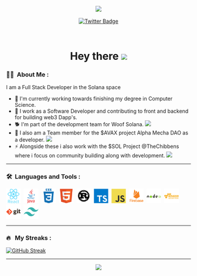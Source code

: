 




<p align="center"><img src="https://cdn.discordapp.com/attachments/959598642837200946/962667122637541426/GOATGOAED.gif" width="150"/>
<p align="center">
<a href="https://twitter.com/goatgodgav">  <img src="https://img.shields.io/badge/Twitter-blue?style=for-the-badge&logo=twitter&logoColor=white" alt="Twitter Badge"/></a>
</p>
<p align="center"><img src="https://komarev.com/ghpvc/?username=GoatGodGav&style=flat-square&color=blue" alt=""></p>

<h1 align="center">Hey there <img src="https://media.giphy.com/media/hvRJCLFzcasrR4ia7z/giphy.gif" width="30px"></h1>

### :man_technologist: &nbsp;About Me :

I am a Full Stack Developer in the Solana space

- 🍎 I'm currently working towards finishing my degree in Computer Science.
- 🔭 I work as a Software Developer and contributing to front and backend for building web3 Dapp's.
- 🐕 I'm part of the development team for Woof Solana. 
<a href="https://twitter.com/WoofSolana">  <img src="https://img.shields.io/twitter/follow/woofsolana?style=social"></a>
- 🤖 I also am a Team member for the $AVAX project Alpha Mecha DAO as a developer. 
<a href="https://twitter.com/AlphaMechaDAO">  <img src="https://img.shields.io/twitter/follow/AlphaMechaDAO?style=social"></a>
- ⚡ Alongside these i also work with the $SOL Project @TheChibbens where i focus on community building along with development. 
<a href="https://twitter.com/TheChibbens">  <img src="https://img.shields.io/twitter/follow/TheChibbens?style=social"></a>

---


### 🛠 &nbsp;Languages and Tools :

<p>
<img src="https://github.com/devicons/devicon/blob/master/icons/react/react-original-wordmark.svg" title="React" alt="React" width="40" height="40"/>&nbsp;
<img src="https://github.com/devicons/devicon/blob/master/icons/java/java-original-wordmark.svg" title="Java" alt="Java" width="40" height="40"/>&nbsp;
<img src="https://github.com/devicons/devicon/blob/master/icons/css3/css3-plain-wordmark.svg"  title="CSS3" alt="CSS" width="40" height="40"/>&nbsp;
<img src="https://github.com/devicons/devicon/blob/master/icons/html5/html5-original.svg" title="HTML5" alt="HTML" width="40" height="40"/>&nbsp;
<img src="https://github.com/devicons/devicon/blob/master/icons/rust/rust-plain.svg" title="Rust" alt="Rust" width="40" height="40"/>&nbsp;
<img src="https://github.com/devicons/devicon/blob/master/icons/typescript/typescript-original.svg" title="Typescript" alt="Typrscript" width="40" height="40"/>&nbsp;
<img src="https://github.com/devicons/devicon/blob/master/icons/javascript/javascript-original.svg" title="JavaScript" alt="JavaScript" width="40" height="40"/>&nbsp;
<img src="https://github.com/devicons/devicon/blob/master/icons/firebase/firebase-plain-wordmark.svg" title="Firebase" alt="Firebase" width="40" height="40"/>&nbsp;
<img src="https://github.com/devicons/devicon/blob/master/icons/nodejs/nodejs-original-wordmark.svg" title="NodeJS" alt="NodeJS" width="40" height="40"/>&nbsp;
<img src="https://github.com/devicons/devicon/blob/master/icons/amazonwebservices/amazonwebservices-plain-wordmark.svg" title="AWS" alt="AWS" width="40" height="40"/>&nbsp;
<img src="https://github.com/devicons/devicon/blob/master/icons/git/git-original-wordmark.svg" title="Git" alt="Git" width="40" height="40"/>&nbsp;
<img src="https://github.com/devicons/devicon/blob/master/icons/tailwindcss/tailwindcss-plain.svg" title="Tailwind" alt="Tailwind" width="40" height="40"/>&nbsp;
</p>

---

  
### 🔥 &nbsp; My Streaks :
[![GitHub Streak](http://github-readme-streak-stats.herokuapp.com?user=GoatGodGav&theme=dark&background=000000)](https://git.io/streak-stats)



---

<p align="center"><img src="https://cdn.discordapp.com/attachments/841779181003866164/955727921744592946/dev_working_meme.gif" width="300"/>


